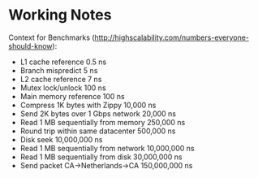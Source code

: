 # Working Notes

Context for Benchmarks (http://highscalability.com/numbers-everyone-should-know):
* L1 cache reference 0.5 ns
* Branch mispredict 5 ns
* L2 cache reference 7 ns
* Mutex lock/unlock 100 ns
* Main memory reference 100 ns
* Compress 1K bytes with Zippy 10,000 ns
* Send 2K bytes over 1 Gbps network 20,000 ns
* Read 1 MB sequentially from memory 250,000 ns
* Round trip within same datacenter 500,000 ns
* Disk seek 10,000,000 ns
* Read 1 MB sequentially from network 10,000,000 ns
* Read 1 MB sequentially from disk 30,000,000 ns
* Send packet CA->Netherlands->CA 150,000,000 ns 


